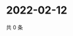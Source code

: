 # 2022-02-12

共 0 条

<!-- BEGIN WEIBO -->
<!-- 最后更新时间 Sat Feb 12 2022 22:09:41 GMT+0800 (China Standard Time) -->

<!-- END WEIBO -->

